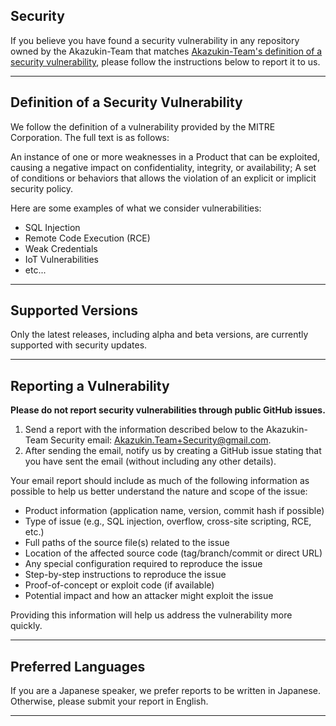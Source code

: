 <!-- BEGIN SECURITY.MD BLOCK -->

## Security

If you believe you have found a security vulnerability in any repository owned by the Akazukin-Team that
matches [Akazukin-Team's definition of a security vulnerability](#definition-of-a-security-vulnerability),
please follow the instructions below to report it to us.


---

## Definition of a Security Vulnerability

We follow the definition of a vulnerability provided by the MITRE Corporation.
The full text is as follows:

An instance of one or more weaknesses in a Product that can be exploited, causing a negative impact on confidentiality,
integrity, or availability;
A set of conditions or behaviors that allows the violation of an explicit or implicit security policy.

Here are some examples of what we consider vulnerabilities:

- SQL Injection
- Remote Code Execution (RCE)
- Weak Credentials
- IoT Vulnerabilities
- etc...

---

## Supported Versions

Only the latest releases, including alpha and beta versions, are currently supported with security updates.


---

## Reporting a Vulnerability

**Please do not report security vulnerabilities through public GitHub issues.**

1. Send a report with the information described below to the Akazukin-Team Security
   email: [Akazukin.Team+Security@gmail.com](mailto:Akazukin.Team+Security@gmail.com).
2. After sending the email, notify us by creating a GitHub issue stating that you have sent the email (without including
   any other details).

Your email report should include as much of the following information as possible to help us better understand the
nature and scope of the issue:

- Product information (application name, version, commit hash if possible)
- Type of issue (e.g., SQL injection, overflow, cross-site scripting, RCE, etc.)
- Full paths of the source file(s) related to the issue
- Location of the affected source code (tag/branch/commit or direct URL)
- Any special configuration required to reproduce the issue
- Step-by-step instructions to reproduce the issue
- Proof-of-concept or exploit code (if available)
- Potential impact and how an attacker might exploit the issue

Providing this information will help us address the vulnerability more quickly.


---

## Preferred Languages

If you are a Japanese speaker, we prefer reports to be written in Japanese.
Otherwise, please submit your report in English.


---

<!-- END SECURITY.MD BLOCK -->
